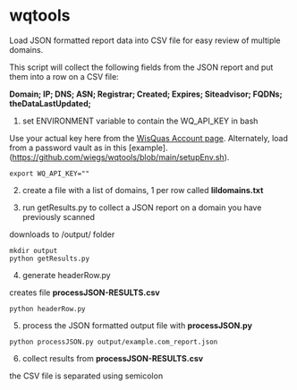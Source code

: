 # wqtools
Load JSON formatted report data into CSV file for easy review of multiple domains.

This script will collect the following fields from the JSON report and put them into a row on a CSV file:

**Domain; IP; DNS; ASN; Registrar; Created; Expires; Siteadvisor; FQDNs; theDataLastUpdated;**

1. set ENVIRONMENT variable to contain the WQ_API_KEY in bash

Use your actual key here from the [WisQuas Account page](https://wisquas.lostrabbitlabs.com/account). Alternately, load from a password vault as in this [example].(https://github.com/wiegs/wqtools/blob/main/setupEnv.sh).
```
export WQ_API_KEY=""
```
2. create a file with a list of domains, 1 per row called **lildomains.txt**

3. run getResults.py to collect a JSON report on a domain you have previously scanned
   
downloads to /output/ folder
```
mkdir output
python getResults.py
```
4. generate headerRow.py

creates file **processJSON-RESULTS.csv**
```
python headerRow.py
```
5. process the JSON formatted output file with **processJSON.py**

```
python processJSON.py output/example.com_report.json
```
6. collect results from **processJSON-RESULTS.csv**

the CSV file is separated using semicolon 
